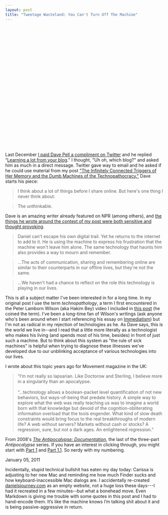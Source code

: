 ```yaml
---
layout: post
title: "Tweetage Wasteland: You Can't Turn Off The Machine"
---
```


<p class="media"><object width="480" height="385"><param name="movie" value="http://www.youtube.com/v/u7ziwuIpnVY?fs=1&amp;hl=en_US&amp;rel=0"></param><param name="allowFullScreen" value="true"></param><param name="allowscriptaccess" value="always"></param><embed src="http://www.youtube.com/v/u7ziwuIpnVY?fs=1&amp;hl=en_US&amp;rel=0" type="application/x-shockwave-flash" allowscriptaccess="always" allowfullscreen="true" width="480" height="385"></embed></object></p>

Last December [I paid Dave Pell a compliment on Twitter](http://twitter.com/#!/dealingwith/status/14823407203913728) and he replied &ldquo;[Learning a lot from your blog](http://twitter.com/#!/davepell/status/14852545004437504).&rdquo; I thought, "Uh oh, which blog?" and asked him as much in a direct message. Twitter gave way to email and he asked if he could use material from my post ["The Infinitely Connected Triggers of Her Memory and the Dumb Machines of the Technopathocracy."](http://2010.danielsjourney.com/2010/11/29/connected.html) Dave starts his piece:

> I think about a lot of things before I share online. But here's one thing I never think about:

> The unthinkable.

Dave is an amazing writer already featured on NPR (among others), and [the things he wrote around the context of my post were both sensitive and thought provoking](http://tweetagewasteland.com/2011/01/you-cant-turn-off-the-machine/). 

> Daniel can't escape his own digital trail. Yet he returns to the internet to add to it. He is using the machine to express his frustration that the machine won't leave him alone. The same technology that haunts him also provides a way to mourn and remember.

> ...The acts of communication, sharing and remembering online are similar to their counterparts in our offline lives, but they're not the same.

> ...We haven't had a chance to reflect on the role this technology is playing in our lives.

This is all a subject matter I've been interested in for a long time. In my original post I use the term _technopathology_, a term I first encountered in the Peter Lamborn Wilson (aka Hakim Bey) video I included in [this post](http://2010.danielsjourney.com/2010/10/28/isolation.html) (he coined the term). I've been a long-time fan of Wilson's writings (ask anyone who's been around when I start referencing his essay on [Immediatism](http://books.google.com/books?id=FlKN__HHPTMC&lpg=PP1&ots=L760-c6-yS&dq=hakim%20bey%20immediatism&pg=PA7#v=onepage&q&f=false)) but I'm not as radical in my rejection of technologies as he. As Dave says, this is the world we live in--and I read that a little more literally as a technologist who makes his living (and spends most of his time, besides) in front of just such a machine. But to think about this system as "the rule of sick machines" is helpful when trying to diagnose these illnesses we've developed due to our unblinking acceptance of various technologies into our lives.

I wrote about this topic years ago for Movement magazine in the UK: 

<blockquote style="font-style:normal">&ldquo;I&rsquo;m not really so lapsarian. Like Doctorow and Sterling, I believe more in a singularity than an apocalypse.<br><br>&ldquo;...technology allows a boolean-packet level quantification of not new behaviors, but ways-of-being that predate history. A simple way to explore what the web was really teaching us was to imagine a world born with that knowledge but devoid of the cognition-obliterating information overload that the tools engender. What kind of slow death constraints would bring focus to the real breakthroughs of modern life? A web without servers? Markets without cash or stocks? A regression, sure, but not a dark ages. An enlightened regression.&rdquo;</blockquote>

From 2008's _[The Antipocalypse: Documentation](http://danielsjourney.com/files/Movement_130_20-21.pdf)_, the last of the three-part _Antipocalypse_ series. If you have an interest in clicking through, you might start with [Part 1](http://www.danielsjourney.com/files/Daniel%20Miller%20-%20The%20Antipocalypse.pdf) and [Part 1.1](http://www.danielsjourney.com/files/JohnnyCitizen_Antipoc1_1.pdf). So nerdy with my numbering.

<p class="date">January 05, 2011</p>

<p class="postscript">Incidentally, stupid technical bullshit has eaten my day today: Carissa is adjusting to her new Mac and reminding me how much Finder sucks and how keyboard-inaccessible Mac dialogs are. I accidentally re-created <a href="http://danielsjourney.com">danielsjourney.com</a> as an empty website, not a huge loss these days---I had it recreated in a few minutes--but what a bonehead move. Even Markdown is giving me trouble with some quotes in this post and I had to hand-encode them. It&rsquo;s like the machine knows I&rsquo;m talking shit about it and is being passive-aggressive in return.</p>